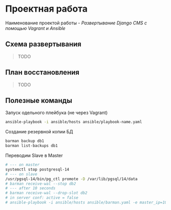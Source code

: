# Проектная работа

Наименование проектой работы - *Развертывание Django CMS с помощью Vagrant и Ansible*

## Схема развертывания

> TODO

## План восстановления

> TODO

## Полезные команды

Запуск одельного плейбука (не через Vagrant)
```bash
ansible-playbook -i ansible/hosts ansible/playbook-name.yaml
```

Создание резервной копии БД
```bash
barman backup db1
barman list-backups db1
```

Переводим Slave в Master
```bash
# --- on master
systemctl stop postgresql-14
# --- on slave
/usr/pgsql-14/bin/pg_ctl promote -D /var/lib/pgsql/14/data
# barman receive-wal --stop db2
# --- after 10 seconds
# barman receive-wal --drop-slot db2
# in server conf: active = false
# ansible-playbook -i ansible/hosts ansible/barman.yaml -e master_ip=10.10.1.131
```
